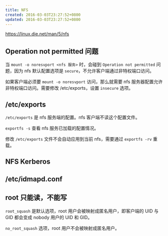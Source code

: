 ```yaml
---
title: NFS
created: 2016-03-03T23:27:52+0800
updated: 2016-03-03T23:27:52+0800
---
```



https://linux.die.net/man/5/nfs

## Operation not permitted 问题

当 `mount -o noresvport <nfs 服务>` 时，会碰到 `Operation not permitted` 问题，因为 nfs 默认配置选项是 `secure`，不允许客户端通过非特权端口访问。

如果客户端必须要 `mount -o noresvport` 访问，那么就需要 nfs 服务器配置允许非特权端口访问。需要修改 /etc/exports，设置 `insecure` 选项。

## /etc/exports

`/etc/exports` 是 nfs 服务端的配置。nfs 客户端不读这个配置文件。

`exportfs -s` 查看 nfs 服务已加载的配置情况。

修改 `/etc/exports` 文件不会自动应用到当前 nfs，需要通过 `exportfs -rv` 重载。


## NFS Kerberos


## /etc/idmapd.conf


## root 只能读，不能写

`root_squash` 是默认选项，root 用户会被映射成匿名用户，即客户端的 UID 与 GID 都会变成 nobody 用户的 UID 和 GID。

`no_root_squash` 选项，root 用户不会被映射成匿名用户。
